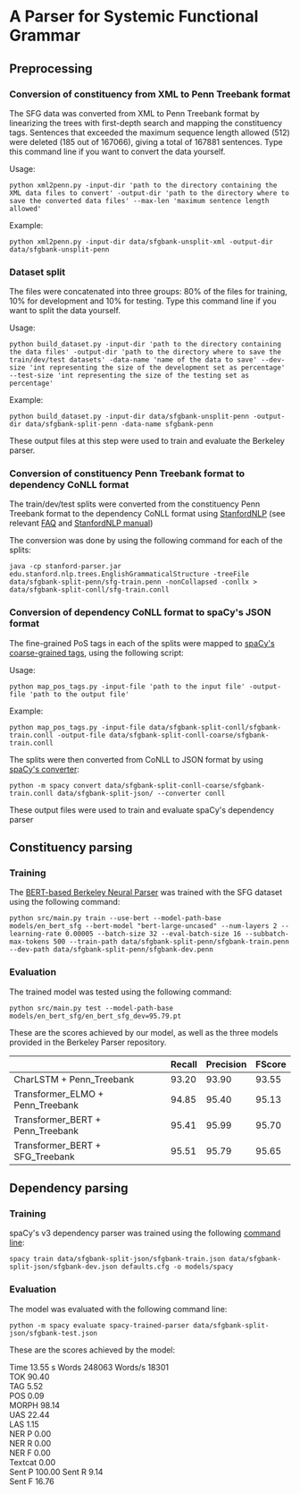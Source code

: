 # A Parser for Systemic Functional Grammar

## Preprocessing

### Conversion of constituency from XML to Penn Treebank format

The SFG data was converted from XML to Penn Treebank format by linearizing the trees with first-depth search and mapping the constituency tags. Sentences that exceeded the maximum sequence length allowed (512) were deleted (185 out of 167066), giving a total of 167881 sentences. Type this command line if you want to convert the data yourself.

Usage:

```
python xml2penn.py -input-dir 'path to the directory containing the XML data files to convert' -output-dir 'path to the directory where to save the converted data files' --max-len 'maximum sentence length allowed'
```

Example:

```
python xml2penn.py -input-dir data/sfgbank-unsplit-xml -output-dir data/sfgbank-unsplit-penn
```

### Dataset split

The files were concatenated into three groups: 80% of the files for training, 10% for development and 10% for testing. Type this command line if you want to split the data yourself.

Usage:

```
python build_dataset.py -input-dir 'path to the directory containing the data files' -output-dir 'path to the directory where to save the train/dev/test datasets' -data-name 'name of the data to save' --dev-size 'int representing the size of the development set as percentage' --test-size 'int representing the size of the testing set as percentage'
```

Example:

```
python build_dataset.py -input-dir data/sfgbank-unsplit-penn -output-dir data/sfgbank-split-penn -data-name sfgbank-penn
```

These output files at this step were used to train and evaluate the Berkeley parser.

### Conversion of constituency Penn Treebank format to dependency CoNLL format

The train/dev/test splits were converted from the constituency Penn Treebank format to the dependency CoNLL format using [StanfordNLP](https://nlp.stanford.edu/software/lex-parser.html#Download) (see relevant [FAQ](https://nlp.stanford.edu/software/parser-faq.shtml#s) and [StanfordNLP manual](https://nlp.stanford.edu/software/dependencies_manual.pdf))

The conversion was done by using the following command for each of the splits:

```
java -cp stanford-parser.jar edu.stanford.nlp.trees.EnglishGrammaticalStructure -treeFile data/sfgbank-split-penn/sfg-train.penn -nonCollapsed -conllx > data/sfgbank-split-conll/sfg-train.conll
```

### Conversion of dependency CoNLL format to spaCy's JSON format

The fine-grained PoS tags in each of the splits were mapped to [spaCy's coarse-grained tags](https://github.com/explosion/spaCy/blob/master/spacy/lang/en/tag_map.py), using the following script:

Usage:

```
python map_pos_tags.py -input-file 'path to the input file' -output-file 'path to the output file'
```

Example:

```
python map_pos_tags.py -input-file data/sfgbank-split-conll/sfgbank-train.conll -output-file data/sfgbank-split-conll-coarse/sfgbank-train.conll
```

The splits were then converted from CoNLL to JSON format by using [spaCy's converter](https://spacy.io/api/cli#convert):

```
python -m spacy convert data/sfgbank-split-conll-coarse/sfgbank-train.conll data/sfgbank-split-json/ --converter conll
```

These output files were used to train and evaluate spaCy's dependency parser

## Constituency parsing

### Training

The [BERT-based Berkeley Neural Parser](https://github.com/nikitakit/self-attentive-parser) was trained with the SFG dataset using the following command:

```
python src/main.py train --use-bert --model-path-base models/en_bert_sfg --bert-model "bert-large-uncased" --num-layers 2 --learning-rate 0.00005 --batch-size 32 --eval-batch-size 16 --subbatch-max-tokens 500 --train-path data/sfgbank-split-penn/sfgbank-train.penn --dev-path data/sfgbank-split-penn/sfgbank-dev.penn
```

### Evaluation

The trained model was tested using the following command:

```
python src/main.py test --model-path-base models/en_bert_sfg/en_bert_sfg_dev=95.79.pt
```

These are the scores achieved by our model, as well as the three models provided in the Berkeley Parser repository.

|                                  | Recall      | Precision      | FScore      |
|----------------------------------|-------------|----------------|-------------|
| CharLSTM + Penn_Treebank         | 93.20       | 93.90          | 93.55       |
| Transformer_ELMO + Penn_Treebank | 94.85       | 95.40          | 95.13       |
| Transformer_BERT + Penn_Treebank | 95.41       | 95.99          | 95.70       |
| Transformer_BERT + SFG_Treebank  | 95.51       | 95.79          | 95.65       |


## Dependency parsing

### Training

spaCy's v3 dependency parser was trained using the following [command line](https://spacy.io/api/cli#train):

```
spacy train data/sfgbank-split-json/sfgbank-train.json data/sfgbank-split-json/sfgbank-dev.json defaults.cfg -o models/spacy
```

### Evaluation

The model was evaluated with the following command line:

```
python -m spacy evaluate spacy-trained-parser data/sfgbank-split-json/sfgbank-test.json 
```

These are the scores achieved by the model:

Time      13.55 s
Words     248063 
Words/s   18301  
TOK       90.40  
TAG       5.52   
POS       0.09   
MORPH     98.14  
UAS       22.44  
LAS       1.15   
NER P     0.00   
NER R     0.00   
NER F     0.00   
Textcat   0.00   
Sent P    100.00 
Sent R    9.14   
Sent F    16.76
